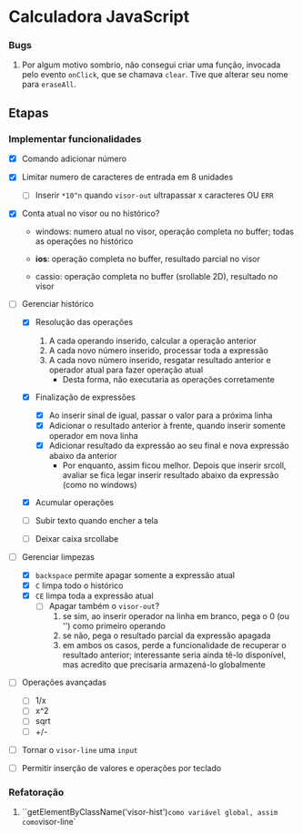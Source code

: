 # Calculadora JavaScript

### Bugs

1. Por algum motivo sombrio, não consegui criar uma função, invocada pelo evento `onClick`, que se chamava `clear`. Tive que alterar seu nome para `eraseAll`.

## Etapas

### Implementar funcionalidades

- [x] Comando adicionar número
- [x] Limitar numero de caracteres de entrada em 8 unidades
  - [ ] Inserir `*10^n` quando `visor-out` ultrapassar x caracteres OU `ERR`
- [x] Conta atual no visor ou no histórico?

  * windows: numero atual no visor, operação completa no buffer; todas as operações no histórico

  * **ios**: operação completa no buffer, resultado parcial no visor
  * cassio: operação completa no buffer (srollable 2D), resultado no visor 
- [ ] Gerenciar histórico

  - [x] Resolução das operações
    1. A cada operando inserido, calcular a operação anterior
    2. A cada novo número inserido, processar toda a expressão
    3. A cada novo número inserido, resgatar resultado anterior e operador atual para fazer operação atual
       * Desta forma, não executaria as operações corretamente

  - [x] Finalização de expressões
    - [x] Ao inserir sinal de igual, passar o valor para a próxima linha
    - [x] Adicionar o resultado anterior à frente, quando inserir somente operador em nova linha
    - [x] Adicionar resultado da expressão ao seu final e nova expressão abaixo da anterior
      * Por enquanto, assim ficou melhor. Depois que inserir srcoll, avaliar se fica legar inserir resultado abaixo da expressão (como no windows) 

  - [x] Acumular operações
  - [ ] Subir texto quando encher a tela
  - [ ] Deixar caixa srcollabe
- [ ] Gerenciar limpezas

  - [x] `backspace` permite apagar somente a expressão atual
  - [x] `C` limpa todo o histórico
  - [x] `CE` limpa toda a expressão atual
    - [ ] Apagar também o `visor-out`?
      1. se sim, ao inserir operador na linha em branco, pega o 0  (ou '') como primeiro operando
      2. se não, pega o resultado parcial da expressão apagada
      3. em ambos os casos, perde a funcionalidade de recuperar o resultado anterior; interessante seria ainda tê-lo disponível, mas acredito que precisaria armazená-lo globalmente
- [ ] Operações avançadas
  - [ ] 1/x
  - [ ] x^2
  - [ ] sqrt
  - [ ] +/-
- [ ] Tornar o `visor-line` uma `input`
- [ ] Permitir inserção de valores e operações por teclado



### Refatoração

1. ``getElementByClassName('visor-hist')` como variável global, assim como `visor-line`

